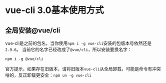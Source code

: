 # vue-cli 3.0基本使用方式

## 全局安装@vue/cli
vue-cli是之前的包名，当你使用`npm i -g vue-cli`安装的包版本号依然还是`2.9.6`。 当前它的名字已经改成了`@vue/cli`，所以安装要换名字：
```shell
npm i -g @vue/cli
```
官方提示，如果存在旧版本，请将旧版本`vue-cli`从全局卸载，可能是命令有冲突啥的，反正卸载更安全：`npm un -g vue-cli`